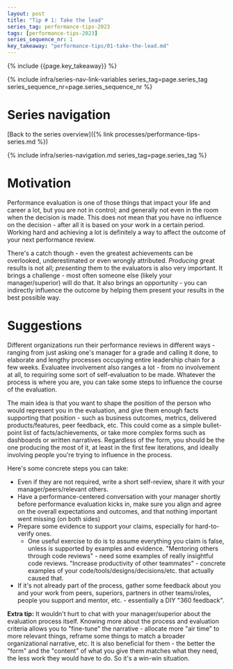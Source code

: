 ```yaml
---
layout: post
title: "Tip # 1: Take the lead"
series_tag: performance-tips-2023
tags: [performance-tips-2023]
series_sequence_nr: 1
key_takeaway: "performance-tips/01-take-the-lead.md"
---
```

{% include {{page.key_takeaway}} %}

{% include infra/series-nav-link-variables series_tag=page.series_tag series_sequence_nr=page.series_sequence_nr %}

# Series navigation

[Back to the series overview]({% link processes/performance-tips-series.md %})

{% include infra/series-navigation.md series_tag=page.series_tag %}

# Motivation

Performance evaluation is one of those things that impact your life and career a lot, but you are not in control;
and generally not even in the room when the decision is made. This does not mean that you have no influence on the 
decision - after all it is based on your work in a certain period. Working hard and achieving a lot is definitely 
a way to affect the outcome of your next performance review.

There's a catch though - even the greatest achievements can be overlooked, underestimated or even wrongly attributed.
_Producing_ great results is not all; _presenting_ them to the evaluators is also very important. It brings 
a challenge - most often someone else (likely your manager/superior) will do that. It also brings an opportunity - you
can indirectly influence the outcome by helping them present your results in the best possible way.

# Suggestions

Different organizations run their performance reviews in different ways - ranging from just asking one's manager 
for a grade and calling it done, to elaborate and lengthy processes occupying entire leadership chain for a few weeks.
Evaluatee involvement also ranges a lot - from no involvement at all, to requiring some sort of self-evaluation to be
made. Whatever the process is where you are, you can take some steps to influence the course of the evaluation.

The main idea is that you want to shape the position of the person who would represent you in the evaluation, and give
them enough facts supporting that position - such as business outcomes, metrics, delivered products/features,
peer feedback, etc. This could come as a simple bullet-point list of facts/achievements, or take more complex forms 
such as dashboards or written narratives. Regardless of the form, you should be the one producing the most of it, at
least in the first few iterations, and ideally involving people you're trying to influence in the process.

Here's some concrete steps you can take:

* Even if they are not required, write a short self-review, share it with your manager/peers/relevant others.
* Have a performance-centered conversation with your manager shortly before performance evaluation kicks in, make sure 
  you align and agree on the overall expectations and outcomes, and that nothing important went missing (on both sides)
* Prepare some evidence to support your claims, especially for hard-to-verify ones.
  * One useful exercise to do is to assume everything you claim is false, unless is supported by examples and evidence.
  "Mentoring others through code reviews" - need some examples of really insightful code reviews. "Increase productivity
  of other teammates" - concrete examples of your code/tools/designs/decisions/etc. that actually caused that.
* If it's not already part of the process, gather some feedback about you and your work from peers, superiors, 
  partners in other teams/roles, people you support and mentor, etc. - essentially a DIY "360 feedback".

**Extra tip:** It wouldn't hurt to chat with your manager/superior about the evaluation process itself. Knowing more
about the process and evaluation criteria allows you to "fine-tune" the narrative - allocate more "air time" to more
relevant things, reframe some things to match a broader organizational narrative, etc. It is also beneficial for them - 
the better the "form" and the "content" of what you give them matches what they need, the less work they would have to
do. So it's a win-win situation.
